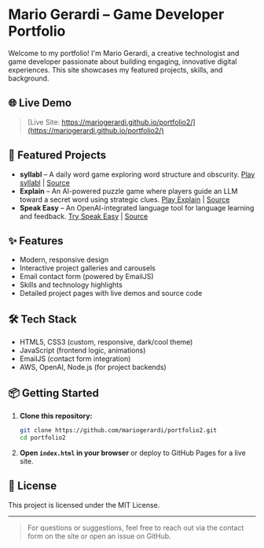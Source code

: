 # Mario Gerardi – Game Developer Portfolio

Welcome to my portfolio! I'm Mario Gerardi, a creative technologist and game developer passionate about building engaging, innovative digital experiences. This site showcases my featured projects, skills, and background.

## 🌐 Live Demo

> [Live Site: https://mariogerardi.github.io/portfolio2/](https://mariogerardi.github.io/portfolio2/)

## 🚀 Featured Projects

- **syllabl** – A daily word game exploring word structure and obscurity. [Play syllabl](https://playsyllabl.com) | [Source](https://github.com/mariogerardi/playsyllabl)
- **Explain** – An AI-powered puzzle game where players guide an LLM toward a secret word using strategic clues. [Play Explain](https://expl41n.s3.us-east-1.amazonaws.com/index.html) | [Source](https://github.com/mariogerardi/explain-game)
- **Speak Easy** – An OpenAI-integrated language tool for language learning and feedback. [Try Speak Easy](http://sp34k345y.s3-website-us-east-1.amazonaws.com/) | [Source](https://github.com/mariogerardi/sp34k-345y)

## ✨ Features

- Modern, responsive design
- Interactive project galleries and carousels
- Email contact form (powered by EmailJS)
- Skills and technology highlights
- Detailed project pages with live demos and source code

## 🛠️ Tech Stack

- HTML5, CSS3 (custom, responsive, dark/cool theme)
- JavaScript (frontend logic, animations)
- EmailJS (contact form integration)
- AWS, OpenAI, Node.js (for project backends)

## 📦 Getting Started

1. **Clone this repository:**
   ```bash
   git clone https://github.com/mariogerardi/portfolio2.git
   cd portfolio2
   ```
2. **Open `index.html` in your browser** or deploy to GitHub Pages for a live site.

## 📄 License

This project is licensed under the MIT License.

---

> For questions or suggestions, feel free to reach out via the contact form on the site or open an issue on GitHub. 